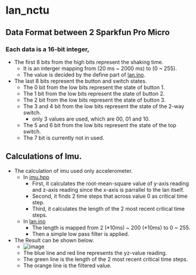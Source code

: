 # lan_nctu

## Data Format between 2 Sparkfun Pro Micro
### Each data is a 16-bit integer,
* The first 8 bits from the high bits represent the shaking time.
	* It is an interger mapping from (20 ms ~ 2000 ms) to (0 ~ 255).
	* The value is decided by the define part of [lan.ino](https://github.com/showaykerker/lan_nctu/blob/master/lan/lan.ino).
* The last 8 bits represent the button and switch states.
	* The 0 bit from the low bits represent the state of button 1.
	* The 1 bit from the low bits represent the state of button 2.
	* The 2 bit from the low bits represent the state of button 3.
	* The 3 and 4 bit from the low bits represent the state of the 2-way switch.
		* only 3 values are used, which are 00, 01 and 10.
	* The 5 and 6 bit from the low bits represent the state of the top switch.
	* The 7 bit is currently not in used.

## Calculations of Imu.
* The calculation of imu used only accelerometer.
	* In [imu.hpp](https://github.com/showaykerker/lan_nctu/blob/master/lan/imu.hpp)
		* First, it calculates the root-mean-square value of y-axis reading and z-axis reading since the x-axis is parrallel to the lan itself.
		* Second, it finds 2 time steps that across value 0 as critical time step.
		* Third, it calculates the length of the 2 most recent critical time steps.
	* In [lan.ino](https://github.com/showaykerker/lan_nctu/blob/master/lan/lan.ino)
		* The length is mapped from 2 (*10ms) ~ 200 (*10ms) to 0 ~ 255.
		* Then a simple low pass filter is applied.
* The Result can be shown below.
	* ![image](https://github.com/showaykerker/lan_nctu/blob/master/asset/delay_calculation.png)
	* The blue line and red line represents the yz-value reading.
	* The green line is the length of the 2 most recent critical time steps.
	* The orange line is the filtered value.
	
	